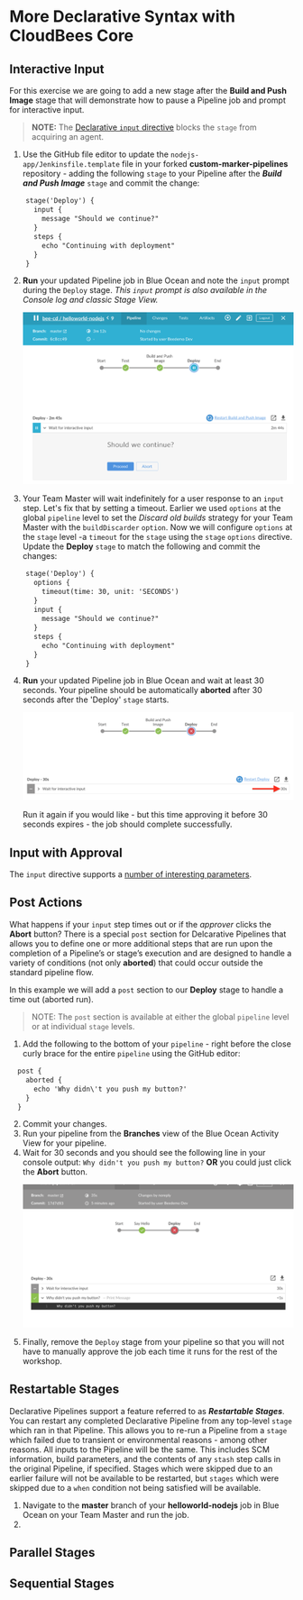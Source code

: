 # More Declarative Syntax with CloudBees Core

## Interactive Input

For this exercise we are going to add a new stage after the **Build and Push Image** stage that will demonstrate how to pause a Pipeline job and prompt for interactive input. 

>**NOTE:** The [Declarative `input` directive](https://jenkins.io/doc/book/pipeline/syntax/#input) blocks the `stage` from acquiring an agent.

1. Use the GitHub file editor to update the `nodejs-app/Jenkinsfile.template` file in your forked **custom-marker-pipelines** repository - adding the following `stage` to your Pipeline after the ***Build and Push Image*** `stage` and commit the change:

```
    stage('Deploy') {
      input {
        message "Should we continue?"
      }
      steps {
        echo "Continuing with deployment"
      }
    }
```

2. **Run** your updated Pipeline job in Blue Ocean and note the `input` prompt during the `Deploy` stage.  *This `input` prompt is also available in the Console log and classic Stage View.* <p><img src="img/more/input_basic.png" width=550/>

3. Your Team Master will wait indefinitely for a user response to an `input` step. Let's fix that by setting a timeout. Earlier we used `options` at the global `pipeline` level to set the *Discard old builds* strategy for your Team Master with the `buildDiscarder` `option`. Now we will configure `options` at the `stage` level -a  `timeout` for the `stage` using the `stage` `options` directive. Update the **Deploy** `stage` to match the following and commit the changes:

```
    stage('Deploy') {
      options {
        timeout(time: 30, unit: 'SECONDS') 
      }
      input {
        message "Should we continue?"
      }
      steps {
        echo "Continuing with deployment"
      }
    }
```

4. **Run** your updated Pipeline job in Blue Ocean and wait at least 30 seconds. Your pipeline should be automatically **aborted** after 30 seconds after the 'Deploy' `stage` starts.<p><img src="img/more/input_timeout.png" width=550/> <p>Run it again if you would like - but this time approving it before 30 seconds expires - the job should complete successfully.

## Input with Approval

The `input` directive supports a [number of interesting parameters](https://jenkins.io/doc/book/pipeline/syntax/#configuration-options).

## Post Actions

What happens if your `input` step times out or if the *approver* clicks the **Abort** button? There is a special `post` section for Delcarative Pipelines that allows you to define one or more additional steps that are run upon the completion of a Pipeline’s or stage’s execution and are designed to handle a variety of conditions (not only **aborted**) that could occur outside the standard pipeline flow.

In this example we will add a `post` section to our **Deploy** stage to handle a time out (aborted run). 

>NOTE: The `post` section is available at either the global `pipeline` level or at individual `stage` levels.

1. Add the following to the bottom of your `pipeline` - right before the close curly brace for the entire `pipeline` using the GitHub editor:

```
  post {
    aborted {
      echo 'Why didn\'t you push my button?'
    }
  }
```

2. Commit your changes.
3. Run your pipeline from the **Branches** view of the Blue Ocean Activity View for your pipeline.
4. Wait for 30 seconds and you should see the following line in your console output: `Why didn't you push my button?` **OR** you could just click the **Abort** button.<p><img src="img/2-post-action-abort.png" width=550/>
5. Finally, remove the `Deploy` stage from your pipeline so that you will not have to manually approve the job each time it runs for the rest of the workshop.

## Restartable Stages

Declarative Pipelines support a feature referred to as ***Restartable Stages***. You can restart any completed Declarative Pipeline from any top-level `stage` which ran in that Pipeline. This allows you to re-run a Pipeline from a `stage` which failed due to transient or environmental reasons - among other reasons. All inputs to the Pipeline will be the same. This includes SCM information, build parameters, and the contents of any `stash` step calls in the original Pipeline, if specified. Stages which were skipped due to an earlier failure will not be available to be restarted, but `stages` which were skipped due to a `when` condition not being satisfied will be available.

1. Navigate to the **master** branch of your **helloworld-nodejs** job in Blue Ocean on your Team Master and run the job.
2. 

## Parallel Stages



## Sequential Stages



